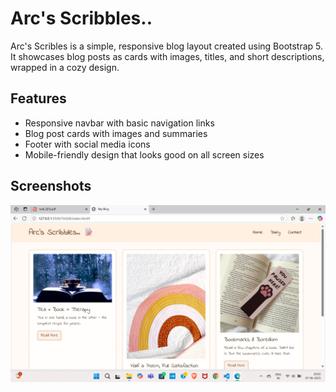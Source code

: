 # Arc's Scribbles..

Arc's Scribles is a simple, responsive blog layout created using Bootstrap 5. It showcases blog posts as cards with images, titles, and short descriptions, wrapped in a cozy design.

## Features

- Responsive navbar with basic navigation links  
- Blog post cards with images and summaries  
- Footer with social media icons  
- Mobile-friendly design that looks good on all screen sizes  

## Screenshots

![Desktop view](SS8.png)  


